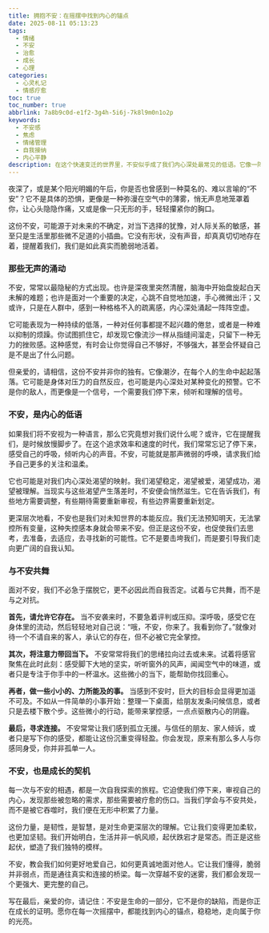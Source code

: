 ```yaml
---
title: 拥抱不安：在摇摆中找到内心的锚点
date: 2025-08-11 05:13:23
tags:
  - 情绪
  - 不安
  - 治愈
  - 成长
  - 心理
categories:
  - 心灵札记
  - 情感疗愈
toc: true
toc_number: true
abbrlink: 7a8b9c0d-e1f2-3g4h-5i6j-7k8l9m0n1o2p
keywords:
  - 不安感
  - 焦虑
  - 情绪管理
  - 自我接纳
  - 内心平静
description: 在这个快速变迁的世界里，不安似乎成了我们内心深处最常见的低语。它像一阵阵无形的风，吹拂过我们的心田，有时轻柔，有时却掀起波澜。这篇文章，想和你一起，温柔地触碰这份不安，理解它，并学会在摇摆中，为自己找到一个坚实的锚点。
---
```


夜深了，或是某个阳光明媚的午后，你是否也曾感到一种莫名的、难以言喻的“不安”？它不是具体的恐惧，更像是一种弥漫在空气中的薄雾，悄无声息地笼罩着你，让心头隐隐作痛，又或是像一只无形的手，轻轻攥紧你的胸口。

这份不安，可能源于对未来的不确定，对当下选择的犹豫，对人际关系的敏感，甚至只是生活里那些微不足道的小插曲。它没有形状，没有声音，却真真切切地存在着，提醒着我们，我们是如此真实而脆弱地活着。

### 那些无声的涌动

不安，常常以最隐秘的方式出现。也许是深夜里突然清醒，脑海中开始盘旋起白天未解的难题；也许是面对一个重要的决定，心跳不自觉地加速，手心微微出汗；又或许，只是在人群中，感到一种格格不入的疏离感，内心深处涌起一阵阵空虚。

它可能表现为一种持续的低落，一种对任何事都提不起兴趣的倦怠，或者是一种难以抑制的烦躁。你试图抓住它，却发现它像流沙一样从指缝间溜走，只留下一种无力的挫败感。这种感觉，有时会让你觉得自己不够好，不够强大，甚至会怀疑自己是不是出了什么问题。

但亲爱的，请相信，这份不安并非你的独有。它像潮汐，在每个人的生命中起起落落。它可能是身体对压力的自然反应，也可能是内心深处对某种变化的预警。它不是你的敌人，而更像是一个信号，一个需要我们停下来，倾听和理解的信号。

### 不安，是内心的低语

如果我们将不安视为一种语言，那么它究竟想对我们说什么呢？或许，它在提醒我们，是时候放慢脚步了。在这个追求效率和速度的时代，我们常常忘记了停下来，感受自己的呼吸，倾听内心的声音。不安，可能就是那声微弱的呼唤，请求我们给予自己更多的关注和温柔。

它也可能是对我们内心深处渴望的映射。我们渴望稳定，渴望被爱，渴望成功，渴望被理解。当现实与这些渴望产生落差时，不安便会悄然滋生。它在告诉我们，有些地方需要调整，有些期待需要重新审视，有些边界需要重新划定。

更深层次地看，不安也是我们对未知世界的本能反应。我们无法预知明天，无法掌控所有变量，这种失控感本身就会带来不安。但正是这份不安，也促使我们去思考，去准备，去适应，去寻找新的可能性。它不是要击垮我们，而是要引导我们走向更广阔的自我认知。

### 与不安共舞

面对不安，我们不必急于摆脱它，更不必因此而自我否定。试着与它共舞，而不是与之对抗。

**首先，请允许它存在。** 当不安袭来时，不要急着评判或压抑。深呼吸，感受它在身体里的流动，然后轻轻地对自己说：“哦，不安，你来了。我看到你了。”就像对待一个不请自来的客人，承认它的存在，但不必被它完全掌控。

**其次，将注意力带回当下。** 不安常常将我们的思绪拉向过去或未来。试着将感官聚焦在此时此刻：感受脚下大地的坚实，听听窗外的风声，闻闻空气中的味道，或者只是专注于你手中的一杯温水。这些微小的当下，能帮助你找回重心。

**再者，做一些小小的、力所能及的事。** 当感到不安时，巨大的目标会显得更加遥不可及。不如从一件简单的小事开始：整理一下桌面，给朋友发条问候信息，或者只是去楼下散个步。这些微小的行动，能带来掌控感，一点点驱散内心的阴霾。

**最后，寻求连接。** 不安常常让我们感到孤立无援。与信任的朋友、家人倾诉，或者只是写下你的感受，都能让这份沉重变得轻盈。你会发现，原来有那么多人与你感同身受，你并非孤单一人。

### 不安，也是成长的契机

每一次与不安的相遇，都是一次自我探索的旅程。它迫使我们停下来，审视自己的内心，发现那些被忽略的需求，那些需要被疗愈的伤口。当我们学会与不安共处，而不是被它吞噬时，我们便在无形中积累了力量。

这份力量，是韧性，是智慧，是对生命更深层次的理解。它让我们变得更加柔软，也更加坚韧。我们开始明白，生活并非一帆风顺，起伏跌宕才是常态。而正是这些起伏，塑造了我们独特的模样。

不安，教会我们如何更好地爱自己，如何更真诚地面对他人。它让我们懂得，脆弱并非弱点，而是通往真实和连接的桥梁。每一次穿越不安的迷雾，我们都会发现一个更强大、更完整的自己。

写在最后，亲爱的你，请记住：不安是生命的一部分，它不是你的缺陷，而是你正在成长的证明。愿你在每一次摇摆中，都能找到内心的锚点，稳稳地，走向属于你的光亮。